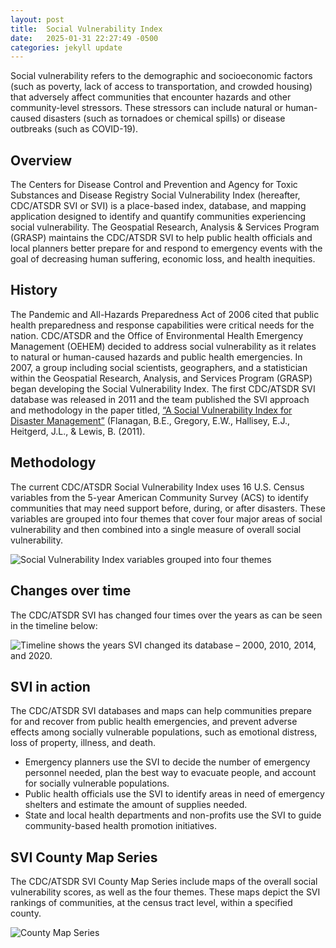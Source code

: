 ```yaml
---
layout: post
title:  Social Vulnerability Index
date:   2025-01-31 22:27:49 -0500
categories: jekyll update
---
```

Social vulnerability refers to the demographic and socioeconomic factors (such as poverty, lack of access to transportation, and crowded housing) that adversely affect communities that encounter hazards and other community-level stressors. These stressors can include natural or human-caused disasters (such as tornadoes or chemical spills) or disease outbreaks (such as COVID-19).

## Overview

The Centers for Disease Control and Prevention and Agency for Toxic Substances and Disease Registry Social Vulnerability Index (hereafter, CDC/ATSDR SVI or SVI) is a place-based index, database, and mapping application designed to identify and quantify communities experiencing social vulnerability. The Geospatial Research, Analysis & Services Program (GRASP) maintains the CDC/ATSDR SVI to help public health officials and local planners better prepare for and respond to emergency events with the goal of decreasing human suffering, economic loss, and health inequities.

## History

The Pandemic and All-Hazards Preparedness Act of 2006 cited that public health preparedness and response capabilities were critical needs for the nation. CDC/ATSDR and the Office of Environmental Health Emergency Management (OEHEM) decided to address social vulnerability as it relates to natural or human-caused hazards and public health emergencies. In 2007, a group including social scientists, geographers, and a statistician within the Geospatial Research, Analysis, and Services Program (GRASP) began developing the Social Vulnerability Index. The first CDC/ATSDR SVI database was released in 2011 and the team published the SVI approach and methodology in the paper titled, [“A Social Vulnerability Index for Disaster Management”](https://cdcarchive.github.io/assets/pdfs/Flanagan_2011_SVIforDisasterManagement-508.pdf) (Flanagan, B.E., Gregory, E.W., Hallisey, E.J., Heitgerd, J.L., & Lewis, B. (2011).

## Methodology

The current CDC/ATSDR Social Vulnerability Index uses 16 U.S. Census variables from the 5-year American Community Survey (ACS) to identify communities that may need support before, during, or after disasters. These variables are grouped into four themes that cover four major areas of social vulnerability and then combined into a single measure of overall social vulnerability.

![Social Vulnerability Index variables grouped into four themes](https://cdcarchive.github.io/assets/images/svi/Flanagan_2011_SVIforDisasterManagement-508.png)

## Changes over time

The CDC/ATSDR SVI has changed four times over the years as can be seen in the timeline below:

![Timeline shows the years SVI changed its database – 2000, 2010, 2014, and 2020.](https://cdcarchive.github.io/assets/images/svi/SVI_Timeline-Graphic_V7.png)

## SVI in action

The CDC/ATSDR SVI databases and maps can help communities prepare for and recover from public health emergencies, and prevent adverse effects among socially vulnerable populations, such as emotional distress, loss of property, illness, and death.

* Emergency planners use the SVI to decide the number of emergency personnel needed, plan the best way to evacuate people, and account for socially vulnerable populations.
* Public health officials use the SVI to identify areas in need of emergency shelters and estimate the amount of supplies needed.
* State and local health departments and non-profits use the SVI to guide community-based health promotion initiatives.

## SVI County Map Series

The CDC/ATSDR SVI County Map Series include maps of the overall social vulnerability scores, as well as the four themes. These maps depict the SVI rankings of communities, at the census tract level, within a specified county.

![County Map Series](https://cdcarchive.github.io/assets/images/svi/County-Map-Series.png)